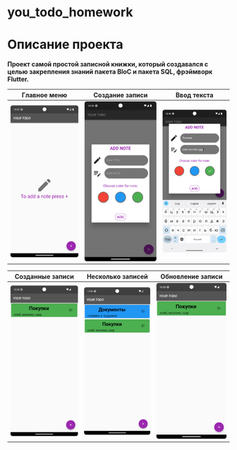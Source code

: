 # you_todo_homework

# Описание проекта

**Проект самой простой записной книжки, который создавался с целью закрепления знаний пакета BloC и пакета SQL, фрэймворк Flutter.**

|              Главное меню              |           Создание записи           |              Ввод текста              | 
|:--------------------------------------:|:-----------------------------------:|:-------------------------------------:|
| ![](./preview_images/start_screen.png) | ![](./preview_images/add_note.png)  | ![](./preview_images/input_text.png)  | 

|              Созданные записи              |           Несколько записей           |             Обновление записи              |
|:------------------------------------------:|:-------------------------------------:|:------------------------------------------:|
| ![](./preview_images/note_in_progres.png)  | ![](./preview_images/list_notes.png)  | ![](./preview_images/note_in_progres.png)  |